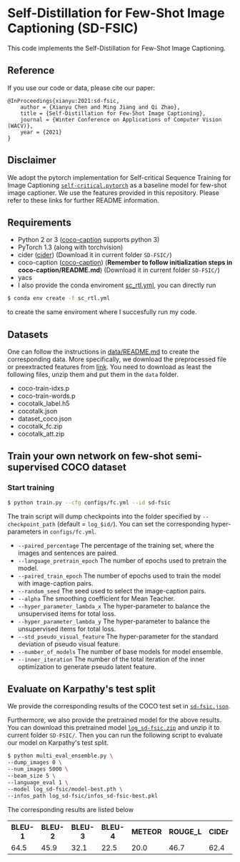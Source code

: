 # Self-Distillation for Few-Shot Image Captioning (SD-FSIC)

This code implements the Self-Distillation for Few-Shot Image Captioning.

Reference
------------------
If you use our code or data, please cite our paper:
```text
@InProceedings{xianyu:2021:sd-fsic,
    author = {Xianyu Chen and Ming Jiang and Qi Zhao},
    title = {Self-Distillation for Few-Shot Image Captioning},
    journal = {Winter Conference on Applications of Computer Vision (WACV)},
    year = {2021}
}
```

Disclaimer
------------------
We adopt the pytorch implementation for Self-critical Sequence Training for Image Captioning [`self-critical.pytorch`](https://github.com/ruotianluo/self-critical.pytorch) as a baseline model for few-shot image captioner. We use the features provided in this repository. Please refer to these links for further README information.

Requirements
------------------
- Python 2 or 3 ([coco-caption](https://github.com/ruotianluo/coco-caption) supports python 3)
- PyTorch 1.3 (along with torchvision)
- cider ([cider](https://github.com/ruotianluo/cider/tree/e9b736d038d39395fa2259e39342bb876f1cc877)) (Download it in current folder `SD-FSIC/`)
- coco-caption ([coco-caption](https://github.com/ruotianluo/coco-caption/tree/ea20010419a955fed9882f9dcc53f2dc1ac65092)) (**Remember to follow initialization steps in coco-caption/README.md**) (Download it in current folder `SD-FSIC/`)
- yacs
- I also provide the conda enviroment [sc_rtl.yml](https://github.com/chenxy99/SD-FSIC/blob/master/sc_rtl.yml), you can directly run
```bash
$ conda env create -f sc_rtl.yml
```
to create the same enviroment where I succesfully run my code.

Datasets
------------------
One can follow the instructions in [data/README.md](data/README.md) to create the corresponding data. More specifically, we download the preprocessed file or preextracted features from [link](https://drive.google.com/drive/folders/1eCdz62FAVCGogOuNhy87Nmlo5_I0sH2J).
You need to download as least the following files, unzip them and put them in the `data` folder.
- coco-train-idxs.p
- coco-train-words.p
- cocotalk_label.h5
- cocotalk.json
- dataset_coco.json
- cocotalk_fc.zip
- cocotalk_att.zip

Train your own network on few-shot semi-supervised COCO dataset
------------------
### Start training
```bash
$ python train.py --cfg configs/fc.yml --id sd-fsic
```
The train script will dump checkpoints into the folder specified by `--checkpoint_path` (default = `log_$id/`). You can set the corresponding hyper-parameters in `configs/fc.yml`.

- `--paired_percentage` The percentage of the training set, where the images and sentences are paired.
- `--language_pretrain_epoch` The number of epochs used to pretrain the model.
- `--paired_train_epoch` The number of epochs used to train the model with image-caption pairs.
- `--random_seed` The seed used to select the image-caption pairs.
- `--alpha` The smoothing coefficient for Mean Teacher.
- `--hyper_parameter_lambda_x` The hyper-parameter to balance the unsupervised items for total loss.
- `--hyper_parameter_lambda_y` The hyper-parameter to balance the unsupervised items for total loss.
- `--std_pseudo_visual_feature` The hyper-parameter for the standard deviation of pseudo visual feature.
- `--number_of_models` The number of base models for model ensemble.
- `--inner_iteration` The number of the total iteration of the inner optimization to generate pseudo latent feature.

Evaluate on Karpathy's test split
------------------
We provide the corresponding results of the COCO test set in [`sd-fsic.json`](https://drive.google.com/file/d/1UG9QsPraJepTgC-fj9lsROefXmMqj9CT/view?usp=sharing).

Furthermore, we also provide the pretrained model for the above results. You can download this pretrained model [`log_sd-fsic.zip`](https://drive.google.com/file/d/1aOQyj6SF2uJLUaKOco3wdgHRvYtGba1K/view?usp=sharing) and unzip it to current folder `SD-FSIC/`. Then you can run the following script to evaluate our model on Karpathy's test split.

```bash
$ python multi_eval_ensemble.py \
--dump_images 0 \
--num_images 5000 \
--beam_size 5 \
--language_eval 1 \
--model log_sd-fsic/model-best.pth \
--infos_path log_sd-fsic/infos_sd-fsic-best.pkl
```

The corresponding results are listed below
<table>
  <tr>
    <th>BLEU-1</th><th>BLEU-2</th>
    <th>BLEU-3</th><th>BLEU-4</th>
    <th>METEOR</th><th>ROUGE_L</th><th>CIDEr</th><th>SPICE</th><th>WMD</th>
  </tr>
  <tr>
    <td>64.5</td><td>45.9</td>
    <td>32.1</td><td>22.5</td>
    <td>20.0</td><td>46.7</td><td>62.4</td><td>12.7</td><td>14.7</td>
  </tr>
</table>